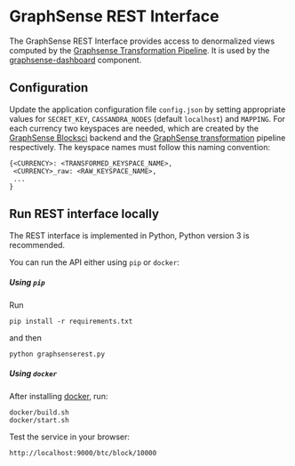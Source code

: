 # GraphSense REST Interface

The GraphSense REST Interface provides access to denormalized views computed
by the [Graphsense Transformation Pipeline][graphsense-transformation].
It is used by the [graphsense-dashboard][graphsense-dashboard] component.

## Configuration

Update the application configuration file `config.json` by setting
appropriate values for `SECRET_KEY`, `CASSANDRA_NODES` (default `localhost`)
and `MAPPING`. For each currency two keyspaces are needed, which are
created by the [GraphSense Blocksci][graphsense-blocksci] backend and the
[GraphSense transformation][graphsense-transformation] pipeline respectively.
The keyspace names must follow this naming convention:

    {<CURRENCY>: <TRANSFORMED_KEYSPACE_NAME>,
     <CURRENCY>_raw: <RAW_KEYSPACE_NAME>,
     ...
    }

## Run REST interface locally

The REST interface is implemented in Python, Python version 3 is recommended.

You can run the API either using `pip` or `docker`:

##### Using `pip`

Run 

    pip install -r requirements.txt

and then

    python graphsenserest.py

##### Using `docker`

After installing [docker][docker], run:

    docker/build.sh
    docker/start.sh


Test the service in your browser:

    http://localhost:9000/btc/block/10000


[graphsense-blocksci]: https://github.com/graphsense/graphsense-blocksci
[graphsense-transformation]: https://github.com/graphsense/graphsense-transformation
[graphsense-dashboard]: https://github.com/graphsense/graphsense-dashboard
[docker]: https://docs.docker.com/install
